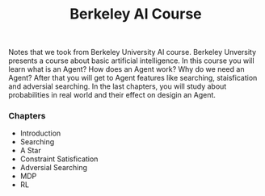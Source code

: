 <h1 align="center">
Berkeley AI Course
</h1>

<br />

Notes that we took from Berkeley University AI course. Berkeley Unversity presents a course about basic artificial intelligence. In this course
you will learn what is an Agent? How does an Agent work? Why do we need an Agent? 
After that you will get to Agent features like searching, staisfication and adversial searching. 
In the last chapters, you will study about probabilities in real world and their effect on desigin an Agent.

### Chapters

- Introduction
- Searching
- A Star
- Constraint Satisfication
- Adversial Searching
- MDP
- RL
